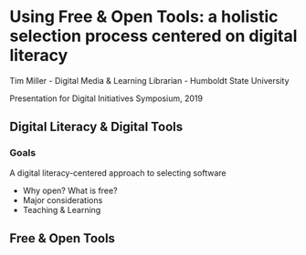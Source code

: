 <div class="banner">
        <h1>Using Free & Open Tools: a holistic selection process centered on digital literacy</h1>
        <p>Tim Miller - Digital Media & Learning Librarian - Humboldt State University</p>
        <p>Presentation for Digital Initiatives Symposium, 2019</p>
</div>

## Digital Literacy &amp; Digital Tools
### Goals
        
A digital literacy-centered approach to selecting software
* Why open? What is free?
* Major considerations
* Teaching &amp; Learning

## Free &amp; Open Tools

## 
